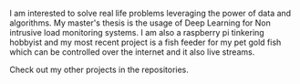 I am interested to solve real life problems leveraging the power of data and algorithms. My master's thesis is the usage of Deep Learning for Non intrusive load monitoring systems.
I am also a raspberry pi tinkering hobbyist and my most recent project is a fish feeder for my pet gold fish which can be controlled over the internet and it also live streams. 

Check out my other projects in the repositories.

